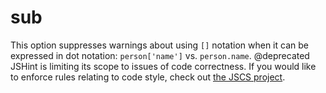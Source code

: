 # sub

This option suppresses warnings about using `[]` notation when it can be
expressed in dot notation: `person['name']` vs. `person.name`.
@deprecated JSHint is limiting its scope to issues of code correctness.
            If you would like to enforce rules relating to code style,
            check out [the JSCS
            project](https://github.com/jscs-dev/node-jscs).
